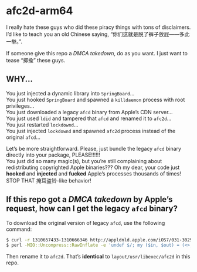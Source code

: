 # afc2d-arm64

I really hate these guys who did these piracy things with tons of disclaimers.  
I’d like to teach you an old Chinese saying, “你们这就是脱了裤子放屁——多此一举。”.

If someone give this repo a *DMCA takedown*, do as you want. I just want to tease “揶揄” these guys.

## WHY...

You just injected a dynamic library into `SpringBoard`...  
You just hooked `SpringBoard` and spawned a `killdaemon` process with root privileges...  
You just downloaded a legacy `afcd` binary from Apple’s CDN server...  
You just used `ldid` and tampered that `afcd` and renamed it to `afc2d`...  
You just restarted `lockdownd`...  
You just injected `lockdownd` and spawned `afc2d` process instead of the original `afcd`...

Let’s be more straightforward. Please, just bundle the legacy `afcd` binary directly into your package, PLEASE!!!!!!  
You just did so many magic(s), but you’re still complaining about redistributing copyrighted Apple binaries??? Oh my dear, your code just **hooked** and **injected** and **fucked** Apple’s processes thousands of times! STOP THAT 掩耳盗铃-like behavior!

## If this repo got a *DMCA takedown* by Apple’s request, how can I get the legacy `afcd` binary?

To download the original version of legacy `afcd`, use the following command:

```bash
$ curl -r 1310657433-1310666346 http://appldnld.apple.com/iOS7/031-3029.20140221.ramz3/com_apple_mobileasset_softwareupdate/92b6344e610f418586f1741231ffab482e6d49fd.zip > 92b6344e610f418586f1741231ffab482e6d49fd
$ perl -MIO::Uncompress::RawInflate -e 'undef $/; my ($in, $out) = (<>, undef); IO::Uncompress::RawInflate::rawinflate(\$in, \$out); print $out;' < 92b6344e610f418586f1741231ffab482e6d49fd > afcd
```

Then rename it to `afc2d`. That’s **identical** to `layout/usr/libexec/afc2d` in this repo.
